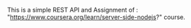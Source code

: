 This is a simple REST API 
and Assignment of : "https://www.coursera.org/learn/server-side-nodejs?" course.
